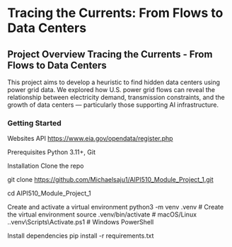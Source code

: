 # Tracing the Currents: From Flows to Data Centers

## Project Overview Tracing the Currents - From Flows to Data Centers
This project aims to develop a heuristic to find hidden data centers using power grid data. We explored how U.S. power grid flows can reveal the relationship between electricity demand, transmission constraints, and the growth of data centers — particularly those supporting AI infrastructure.


### Getting Started
Websites
API
https://www.eia.gov/opendata/register.php

Prerequisites
Python 3.11+, Git

Installation
Clone the repo

git clone https://github.com/Michaelsaju1/AIPI510_Module_Project_1.git

cd AIPI510_Module_Project_1

Create and activate a virtual environment
python3 -m venv .venv    # Create the virtual environment
source .venv/bin/activate   # macOS/Linux
.\.venv\Scripts\Activate.ps1  # Windows PowerShell

Install dependencies
pip install -r requirements.txt
